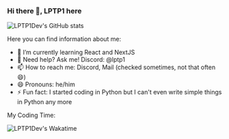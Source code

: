 ### Hi there 👋, LPTP1 here

![LPTP1Dev's GitHub stats](https://github-readme-stats.vercel.app/api?username=LPTP1Dev)

Here you can find information about me:

- 🔭 I’m currently learning React and NextJS
- 💬 Need help? Ask me! Discord: @lptp1
- 📫 How to reach me: Discord, Mail (checked sometimes, not that often 😄)
- 😄 Pronouns: he/him
- ⚡ Fun fact: I started coding in Python but I can't even write simple things in Python any more

My Coding Time:

![LPTP1Dev's Wakatime](https://wakatime.com/share/@92fc7b58-1c9a-4936-8139-64bf65696a98/c59c8e1a-5c9e-4162-9dfb-19005d2c2e56.svg)
